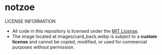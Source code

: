 # notzoe
LICENSE INFORMATION

- All code in this repository is licensed under the [MIT License](LICENSE).
- The image located at images/card_back.webp is subject to a **custom license** and cannot be copied, modified, or used for commercial purposes without permission.

